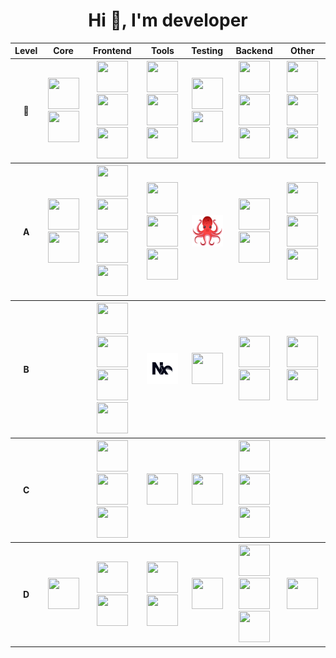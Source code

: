 <h1 align="center">Hi 👋, I'm developer</h1>

<table>
  <tr>
    <th>Level</th>
    <th>Core</th>
    <th>Frontend</th>
    <th>Tools</th>
    <th>Testing</th>
    <th>Backend</th>
    <th>Other</th>
  </tr>
  <tr>
    <th>👑</th>
    <th>
      <img
        src="https://cdn.jsdelivr.net/gh/devicons/devicon@latest/icons/javascript/javascript-original.svg" width="50" height="50"
      />
      <img
        src="https://cdn.jsdelivr.net/gh/devicons/devicon@latest/icons/typescript/typescript-original.svg" width="50" height="50"
      />
    </th>
    <th>
      <img
        src="https://cdn.jsdelivr.net/gh/devicons/devicon@latest/icons/react/react-original.svg" width="50" height="50"
      />
      <img
        src="https://cdn.jsdelivr.net/gh/devicons/devicon@latest/icons/redux/redux-original.svg" width="50" height="50"
      />
      <img
        src="https://cdn.jsdelivr.net/gh/devicons/devicon@latest/icons/materialui/materialui-original.svg" width="50" height="50"
      />
    </th>
    <th>
      <img
        src="https://cdn.jsdelivr.net/gh/devicons/devicon@latest/icons/eslint/eslint-original.svg" width="50" height="50"
      />
      <img src="https://prettier.io/icon.png" width="50" height="50" />
      <img
        src="https://cdn.jsdelivr.net/gh/devicons/devicon@latest/icons/webpack/webpack-original.svg" width="50" height="50"
      />
    </th>
    <th>
      <img
        src="https://cdn.jsdelivr.net/gh/devicons/devicon@latest/icons/jest/jest-plain.svg" width="50" height="50"
      />
      <img
        src="https://cdn.jsdelivr.net/gh/devicons/devicon@latest/icons/storybook/storybook-original.svg" width="50" height="50"
      />
    </th>
    <th>
      <img
        src="https://cdn.jsdelivr.net/gh/devicons/devicon@latest/icons/nodejs/nodejs-original-wordmark.svg" width="50" height="50"
      />
      <img
        src="https://cdn.jsdelivr.net/gh/devicons/devicon@latest/icons/npm/npm-original-wordmark.svg" width="50" height="50"
      />
      <img
        src="https://cdn.jsdelivr.net/gh/devicons/devicon@latest/icons/express/express-original-wordmark.svg" width="50" height="50"
      />
    </th>
    <th>
      <img
        src="https://cdn.jsdelivr.net/gh/devicons/devicon@latest/icons/apple/apple-original.svg" width="50" height="50"
      />
      <img
        src="https://cdn.jsdelivr.net/gh/devicons/devicon@latest/icons/git/git-original.svg" width="50" height="50"
      />
      <img
        src="https://cdn.jsdelivr.net/gh/devicons/devicon@latest/icons/gitlab/gitlab-original.svg" width="50" height="50"
      />
    </th>
  </tr>
  <tr>
    <th>A</th>
    <th>
      <img
        src="https://cdn.jsdelivr.net/gh/devicons/devicon@latest/icons/html5/html5-original.svg" width="50" height="50"
      />
      <img
        src="https://cdn.jsdelivr.net/gh/devicons/devicon@latest/icons/css3/css3-original.svg" width="50" height="50"
      />
    </th>
    <th>
      <img
        src="https://feature-sliced.github.io/documentation/img/brand/logo-primary.png" width="50" height="50"
      />
      <img
        src="https://user-images.githubusercontent.com/958486/218346783-72be5ae3-b953-4dd7-b239-788a882fdad6.svg" width="50" height="50"
      />
      <img
        src="https://cdn.jsdelivr.net/gh/devicons/devicon@latest/icons/reactrouter/reactrouter-original.svg" width="50" height="50"
      />
      <img
        src="https://camo.githubusercontent.com/80ea7eb30d87d39976d83ea5959fe2736ccfc6d12206c1dcb80d8b0cb8c9a390/68747470733a2f2f6d69726f2e6d656469756d2e636f6d2f6d61782f3936302f312a496f686e7732614f513545426768566f714b413756412e706e67" width="50" height="50"
      />
    </th>
    <th>
      <img
        src="https://cdn.jsdelivr.net/gh/devicons/devicon@latest/icons/babel/babel-original.svg" width="50" height="50"
      />
      <img
        src="https://cdn.jsdelivr.net/gh/devicons/devicon@latest/icons/vitejs/vitejs-original.svg" width="50" height="50"
      />
      <img
        src="https://cdn.jsdelivr.net/gh/devicons/devicon@latest/icons/sentry/sentry-original.svg" width="50" height="50"
      />
    </th>
    <th>
      <img
        src="assets/rtl.png" width="50" height="50"
      />
    </th>
    <th>
      <img
        src="https://cdn.jsdelivr.net/gh/devicons/devicon@latest/icons/bun/bun-original.svg" width="50" height="50"
      />
      <img
        src="https://cdn.jsdelivr.net/gh/devicons/devicon@latest/icons/pnpm/pnpm-original.svg" width="50" height="50"
      />
    </th>
    <th>
      <img
        src="https://cdn.jsdelivr.net/gh/devicons/devicon@latest/icons/linux/linux-original.svg" width="50" height="50"
      />
      <img
        src="https://cdn.jsdelivr.net/gh/devicons/devicon@latest/icons/bash/bash-original.svg" width="50" height="50"
      />
      <img
        src="https://cdn.jsdelivr.net/gh/devicons/devicon@latest/icons/docker/docker-original.svg" width="50" height="50"
      />
    </th>
  </tr>
  <tr>
    <th>B</th>
    <th></th>
    <th>
      <img
        src="https://cdn.jsdelivr.net/gh/devicons/devicon@latest/icons/nextjs/nextjs-original.svg" width="50" height="50"
      />
      <img
        src="https://cdn.jsdelivr.net/gh/devicons/devicon@latest/icons/vuejs/vuejs-original.svg" width="50" height="50"
      />
      <img
        src="https://cdn.jsdelivr.net/gh/devicons/devicon@latest/icons/tailwindcss/tailwindcss-original.svg" width="50" height="50"
      />
      <img
        src="https://cdn.jsdelivr.net/gh/devicons/devicon@latest/icons/mobx/mobx-original.svg" width="50" height="50"
      />
    </th>
    <th>
      <img
        src="assets/Nx.svg" width="50" height="50"
      />
    </th>
    <th>
      <img
        src="https://cdn.jsdelivr.net/gh/devicons/devicon@latest/icons/vitest/vitest-original.svg" width="50" height="50"
      />
    </th>
    <th>
      <img
        src="https://cdn.jsdelivr.net/gh/devicons/devicon@latest/icons/denojs/denojs-original.svg" width="50" height="50"
      />
      <img
        src="https://cdn.jsdelivr.net/gh/devicons/devicon@latest/icons/nginx/nginx-original.svg" width="50" height="50"
      />
    </th>
    <th>
      <img
        src="https://cdn.jsdelivr.net/gh/devicons/devicon@latest/icons/windows8/windows8-original.svg" width="50" height="50"
      />
      <img
        src="https://cdn.jsdelivr.net/gh/devicons/devicon@latest/icons/powershell/powershell-original.svg" width="50" height="50"
      />
    </th>
  </tr>
  <tr>
    <th>C</th>
    <th></th>
    <th>
      <img
        src="https://cdn.jsdelivr.net/gh/devicons/devicon@latest/icons/postcss/postcss-original.svg" width="50" height="50"
      />
      <img
        src="https://cdn.jsdelivr.net/gh/devicons/devicon@latest/icons/graphql/graphql-plain.svg" width="50" height="50"
      />
      <img
        src="https://cdn.jsdelivr.net/gh/devicons/devicon@latest/icons/socketio/socketio-original.svg" width="50" height="50"
      />
    </th>
    <th>
      <img
        src="https://cdn.jsdelivr.net/gh/devicons/devicon@latest/icons/gulp/gulp-plain.svg" width="50" height="50"
      />
    </th>
    <th>
      <img
        src="https://cdn.jsdelivr.net/gh/devicons/devicon@latest/icons/playwright/playwright-original.svg" width="50" height="50"
      />
    </th>
    <th>
      <img
        src="https://cdn.jsdelivr.net/gh/devicons/devicon@latest/icons/mysql/mysql-original.svg" width="50" height="50"
      />
      <img
        src="https://cdn.jsdelivr.net/gh/devicons/devicon@latest/icons/mongodb/mongodb-original.svg" width="50" height="50"
      />
      <img
        src="https://cdn.jsdelivr.net/gh/devicons/devicon@latest/icons/postgresql/postgresql-original.svg" width="50" height="50"
      />
    </th>
    <th></th>
  </tr>
  <tr>
    <th>D</th>
    <th>
      <img
        src="https://cdn.jsdelivr.net/gh/devicons/devicon@latest/icons/php/php-original.svg" width="50" height="50"
      />
    </th>
    <th>
      <img
        src="https://cdn.jsdelivr.net/gh/devicons/devicon@latest/icons/sass/sass-original.svg" width="50" height="50"
      />
      <img
        src="https://cdn.jsdelivr.net/gh/devicons/devicon@latest/icons/handlebars/handlebars-original.svg" width="50" height="50"
      />
    </th>
    <th>
      <img
        src="https://cdn.jsdelivr.net/gh/devicons/devicon@latest/icons/bower/bower-original.svg" width="50" height="50"
      />
      <img
        src="https://cdn.jsdelivr.net/gh/devicons/devicon@latest/icons/grunt/grunt-original.svg" width="50" height="50"
      />
    </th>
    <th>
      <img
        src="https://cdn.jsdelivr.net/gh/devicons/devicon@latest/icons/mocha/mocha-original.svg" width="50" height="50"
      />
    </th>
    <th>
      <img
        src="https://cdn.jsdelivr.net/gh/devicons/devicon@latest/icons/redis/redis-original.svg" width="50" height="50"
      />
      <img
        src="https://cdn.jsdelivr.net/gh/devicons/devicon@latest/icons/nestjs/nestjs-original.svg" width="50" height="50"
      />
      <img
        src="https://cdn.jsdelivr.net/gh/devicons/devicon@latest/icons/moleculer/moleculer-original.svg" width="50" height="50"
      />
    </th>
    <th>
      <img
        src="https://cdn.jsdelivr.net/gh/devicons/devicon@latest/icons/kubernetes/kubernetes-original.svg" width="50" height="50"
      />
    </th>
  </tr>
</table>
